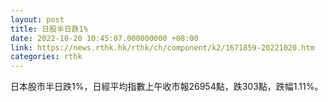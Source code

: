 ```yaml
---
layout: post
title: 日股半日跌1%
date: 2022-10-20 10:45:07.000000000 +08:00
link: https://news.rthk.hk/rthk/ch/component/k2/1671859-20221020.htm
categories: rthk
---
```


日本股市半日跌1%，日經平均指數上午收市報26954點，跌303點，跌幅1.11%。
